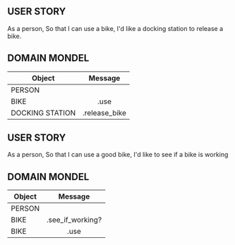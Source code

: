 ## USER STORY ##

As a person,
So that I can use a bike,
I'd like a docking station to release a bike.

## DOMAIN MONDEL ##

| Object | Message |
| ------------- |:-------------:|
|  PERSON     | |
|  BIKE  | .use |
|  DOCKING STATION |  .release_bike  |

## USER STORY ##

As a person,
So that I can use a good bike,
I'd like to see if a bike is working

## DOMAIN MONDEL ##

| Object | Message |
| ------------- |:-------------:|
|  PERSON     | |
|  BIKE  | .see_if_working? |
|  BIKE  | .use |
